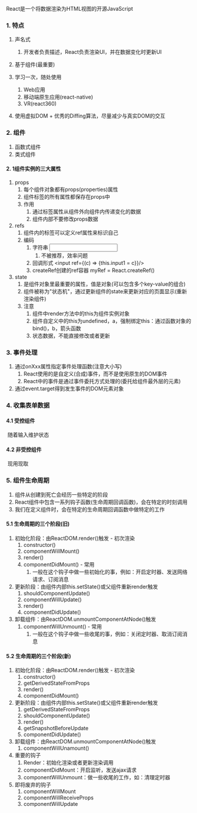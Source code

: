 React是一个将数据渲染为HTML视图的开源JavaScript



### 1. 特点

1. 声名式
   1. 开发者负责描述，React负责渲染UI，并在数据变化时更新UI
2. 基于组件(最重要) 
3. 学习一次，随处使用
   1. Web应用
   2. 移动端原生应用(react-native)
   3. VR(react360)

4. 使用虚拟DOM + 优秀的Diffing算法，尽量减少与真实DOM的交互



### 2. 组件

1. 函数式组件
2. 类式组件

#### 2. 1组件实例的三大属性

1. props
   1. 每个组件对象都有props(properties)属性
   2. 组件标签的所有属性都保存在props中
   3. 作用
      1. 通过标签属性从组件外向组件内传递变化的数据
      2. 组件内部不要修改props数据
2. refs
   1. 组件内的标签可以定义ref属性来标识自己
   2. 编码
      1. 字符串 <input ref="input1"/>
         1. 不被推荐，效率问题
      2. 回调形式 <input ref={(c) => {this.input1 = c}}/>
      3. createRef创建的ref容器 myRef = React.createRef()
3. state
   1. 是组件对象里最重要的属性，值是对象(可以包含多个key-value的组合)
   2. 组件被称为"状态机"，通过更新组件的state来更新对应的页面显示(重新渲染组件)
   3. 注意
      1. 组件中render方法中的this为组件实例对象
      2. 组件自定义中的this为undefined，a，强制绑定this：通过函数对象的bind()，b，箭头函数
      3. 状态数据，不能直接修改或者更新



### 3. 事件处理

1. 通过onXxx属性指定事件处理函数(注意大小写)
   1. React使用的是自定义(合成)事件，而不是使用原生的DOM事件
   2. React中的事件是通过事件委托方式处理的(委托给组件最外层的元素)
2. 通过event.target得到发生事件的DOM元素对象



### 4. 收集表单数据

#### 4.1 受控组件

​	随着输入维护状态

#### 4.2 非受控组件

​	现用现取



### 5. 组件生命周期

1. 组件从创建到死亡会经历一些特定的阶段
2. React组件中包含一系列钩子函数(生命周期回调函数)，会在特定的时刻调用
3. 我们在定义组件时，会在特定的生命周期回调函数中做特定的工作

#### 5.1 生命周期的三个阶段(旧)

1. 初始化阶段：由ReactDOM.render()触发 - 初次渲染
   1. constructor()
   2. componentWillMount()
   3. render()
   4. componentDidMount() - 常用
      1. 一般在这个钩子中做一些初始化的事，例如：开启定时器、发送网络请求、订阅消息
2. 更新阶段：由组件内部this.setState()或父组件重新render触发
   1. shouldComponentUpdate()
   2. componentWillUpdate()
   3. render()
   4. componentDidUpdate()
3. 卸载组件：由ReactDOM.unmountComponentAtNode()触发
   1. componentWillUnmount() - 常用
      1. 一般在这个钩子中做一些收尾的事，例如：关闭定时器、取消订阅消息

#### 5.2 生命周期的三个阶段(新)

1. 初始化阶段：由ReactDOM.render()触发 - 初次渲染
   1. constructor()
   2. getDerivedStateFromProps
   3. render()
   4. componentDidMount()
2. 更新阶段：由组件内部this.setState()或父组件重新render触发
   1. getDerivedStateFromProps
   2. shouldComponentUpdate()
   3. render()
   4. getSnapshotBeforeUpdate
   5. componentDidUpdate()
3. 卸载组件：由ReactDOM.unmountComponentAtNode()触发
   1. componentWillUnamount()
4. 重要的钩子
   1. Render：初始化渲染或者更新渲染调用
   2. componentDidMount：开启监听，发送ajax请求
   3. componentWillUnmount：做一些收尾的工作，如：清理定时器
5. 即将废弃的钩子
   1. componentWillMount
   2. componentWillReceiveProps
   3. componentWillUpdate





